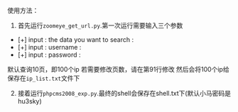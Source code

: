 使用方法：

1. 首先运行`zoomeye_get_url.py`.第一次运行需要输入三个参数
- [+] input : the data you want to search :
- [+] input : username :
- [+] input : password :

默认查询10页，即100个ip
若需要修改页数，请在第91行修改
然后会将100个ip给保存在`ip_list.txt`文件下

2. 接着运行`phpcms2008_exp.py`.最终的shell会保存在shell.txt下(默认小马密码是hu3sky)
